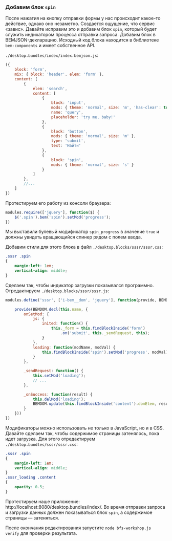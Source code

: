 ### Добавим блок `spin`

После нажатия на кнопку отправки формы у нас происходит какое-то действие, однако оно незаметно. Создается ощущение, что сервис «завис».
Давайте исправим это и добавим блок `spin`, который будет служить индикатором процесса отправки запроса. Добавим блок в BEMJSON-декларацию. Исходный код блока находится в библиотеке `bem-components` и имеет собственное API.

`./desktop.bundles/index/index.bemjson.js`:

```js
({
    block: 'form',
    mix: { block: 'header', elem: 'form' },
    content: [
        {
            elem: 'search',
            content: [
                {
                    block: 'input',
                    mods: { theme: 'normal', size: 'm', 'has-clear': true },
                    name: 'query',
                    placeholder: 'try me, baby!'
                },
                {
                    block: 'button',
                    mods: { theme: 'normal', size: 'm' },
                    type: 'submit',
                    text: 'Найти'
                },
                {
                    block: 'spin',
                    mods: { theme: 'normal', size: 's' }
                }
            ]
        },
        //...
    ]
})
```

Протестируем его работу из консоли браузера:

```js
modules.require(['jquery'], function($) {
    $('.spin').bem('spin').setMod('progress');
})
```

Мы выставили булевый модификатор `spin_progress` в значение `true` и должны увидеть вращающийся спинер рядом с полем ввода.

Добавим стили для этого блока в файл `./desktop.blocks/sssr/sssr.css`:

```CSS
.sssr .spin
{
    margin-left: 1em;
    vertical-align: middle;
}
```

Сделаем так, чтобы индикатор загрузки показывался программно. Отредактируем `./desktop.blocks/sssr/sssr.js`:

```js
modules.define('sssr', ['i-bem__dom', 'jquery'], function(provide, BEMDOM, $) {

    provide(BEMDOM.decl(this.name, {
        onSetMod: {
            js: {
                inited: function() {
                    this._form = this.findBlockInside('form')
                        .on('submit', this._sendRequest, this);
                }
            },
            loading: function(modName, modVal) {
                this.findBlockInside('spin').setMod('progress', modVal);
            }
        },

        _sendRequest: function() {
            this.setMod('loading');
            // ...
        },

        _onSuccess: function(result) {
            this.delMod('loading');
            BEMDOM.update(this.findBlockInside('content').domElem, result);
        }
    }))
})
```

Модификаторы можно использовать не только в JavaScript, но и в CSS. Давайте сделаем так, чтобы содержимое страницы затенялось, пока идет загрузка. Для этого отредактируем `./desktop.bundles/sssr/sssr.css`:

```css
.sssr .spin
{
    margin-left: 1em;
    vertical-align: middle;
}
.sssr_loading .content
{
    opacity: 0.5;
}
```

Протестируем наше приложение: http://localhost:8080/desktop.bundles/index/. Во время отправки запроса и загрузки данных
должен показываться блок `spin`, а содержимое страницы — затеняться.

После окончания редактирования запустите `node bfs-workshop.js verify` для проверки результата.

